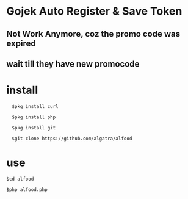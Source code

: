 # Gojek Auto Register & Save Token 

  ## Not Work Anymore, coz the promo code was expired
  ## wait till they have new promocode
  
# install
```
  $pkg install curl
```
```
  $pkg install php
```
```
  $pkg install git
```
```
  $git clone https://github.com/algatra/alfood
```
# use 
```
$cd alfood
```
```
$php alfood.php
```
